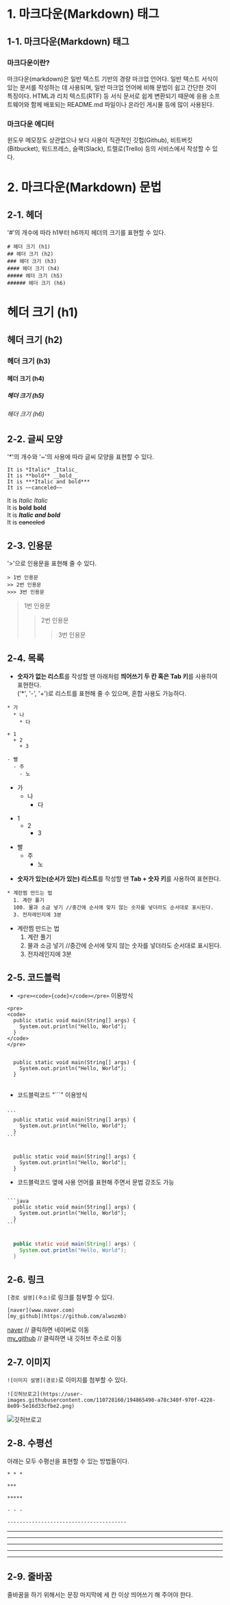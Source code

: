 # 1. 마크다운(Markdown) 태그
## 1-1. 마크다운(Markdown) 태그

### 마크다운이란?
마크다운(markdown)은 일반 텍스트 기반의 경량 마크업 언어다. 일반 텍스트 서식이 있는 문서를 작성하는 데 사용되며, 일반 마크업 언어에 비해 문법이 쉽고 간단한 것이 특징이다. HTML과 리치 텍스트(RTF) 등 서식 문서로 쉽게 변환되기 때문에 응용 소프트웨어와 함께 배포되는 README.md 파일이나 온라인 게시물 등에 많이 사용된다.

### 마크다운 에디터
윈도우 메모장도 상관없으나 보다 사용이 직관적인 깃헙(Github), 비트버킷(Bitbucket), 워드프레스, 슬랙(Slack), 트렐로(Trello) 등의 서비스에서 작성할 수 있다.


# 2. 마크다운(Markdown) 문법
## 2-1. 헤더
'#'의 개수에 따라 h1부터 h6까지 헤더의 크기를 표현할 수 있다.
```
# 헤더 크기 (h1)
## 헤더 크기 (h2)
### 헤더 크기 (h3)
#### 헤더 크기 (h4)
##### 헤더 크기 (h5)
###### 헤더 크기 (h6)
```
# 헤더 크기 (h1)
## 헤더 크기 (h2)
### 헤더 크기 (h3)
#### 헤더 크기 (h4)
##### 헤더 크기 (h5)
###### 헤더 크기 (h6)


## 2-2. 글씨 모양
'*'의 개수와 '~'의 사용에 따라 글씨 모양을 표현할 수 있다.
```
It is *Italic* _Italic_
It is **bold** __bold__
It is ***Italic and bold***   
It is ~~canceled~~ 
```
It is *Italic* _Italic_   
It is **bold** __bold__   
It is ***Italic and bold***      
It is ~~canceled~~      


## 2-3. 인용문
'>'으로 인용문을 표현해 줄 수 있다.
```
> 1번 인용문
>> 2번 인용문
>>> 3번 인용문
```
> 1번 인용문
>> 2번 인용문
>>> 3번 인용문


## 2-4. 목록
* **숫자가 없는 리스트**를 작성할 땐 아래처럼 **띄어쓰기 두 칸 혹은 Tab 키**를 사용하여 표현한다.   
('*', '-', '+')로 리스트를 표현해 줄 수 있으며, 혼합 사용도 가능하다.
```
* 가
  * 나
    * 다

+ 1
  + 2
    + 3

- 빨
  - 주
    - 노
```

* 가
  * 나
    * 다

+ 1
  + 2
    + 3

- 빨
  - 주
    - 노
    
* **숫자가 있는(순서가 있는) 리스트**를 작성할 땐 **Tab + 숫자 키**를 사용하여 표현한다. 
```
* 계란찜 만드는 법
  1. 계란 풀기
  100. 물과 소금 넣기 //중간에 순서에 맞지 않는 숫자를 넣더라도 순서대로 표시된다.
  3. 전자레인지에 3분
```
* 계란찜 만드는 법
  1. 계란 풀기
  100. 물과 소금 넣기 //중간에 순서에 맞지 않는 숫자를 넣더라도 순서대로 표시된다.
  3. 전자레인지에 3분


## 2-5. 코드블럭

* `<pre><code>{code}</code></pre>` 이용방식
```
<pre>
<code>
  public static void main(String[] args) {
    System.out.println("Hello, World");
  }
</code>
</pre>
```
<pre>
<code>
  public static void main(String[] args) {
    System.out.println("Hello, World");
  }
</code>
</pre>

* 코드블럭코드 "```" 이용방식

<pre>
<code>
```
  public static void main(String[] args) {
    System.out.println("Hello, World");
  }
```
</code>
</pre>
```
  public static void main(String[] args) {
    System.out.println("Hello, World");
  }
```

* 코드블럭코드 옆에 사용 언어를 표현해 주면서 문법 강조도 가능
<pre>
<code>
```java
  public static void main(String[] args) {
    System.out.println("Hello, World");
  }
```
</code>
</pre>
```java
  public static void main(String[] args) {
    System.out.println("Hello, World");
  }
```


## 2-6. 링크
`[경로 설명](주소)`로 링크를 첨부할 수 있다.
```
[naver](www.naver.com)
[my_github](https://github.com/alwozmb)
```
[naver](www.naver.com) // 클릭하면 네이버로 이동      
[my_github](https://github.com/alwozmb) // 클릭하면 내 깃허브 주소로 이동


## 2-7. 이미지
`![이미지 설명](경로)`로 이미지를 첨부할 수 있다.
```
![깃허브로고](https://user-images.githubusercontent.com/110728160/194865498-a78c340f-970f-4228-8e09-5e16d33cfbe2.png)
```
![깃허브로고](https://user-images.githubusercontent.com/110728160/194865498-a78c340f-970f-4228-8e09-5e16d33cfbe2.png)


## 2-8. 수평선
아래는 모두 수평선을 표현할 수 있는 방법들이다.
```
* * *

***

*****

- - -

---------------------------------------
```
* * *

***

*****

- - -

---------------------------------------


## 2-9. 줄바꿈
줄바꿈을 하기 위해서는 문장 마지막에 세 칸 이상 띄어쓰기 해 주어야 한다.   
